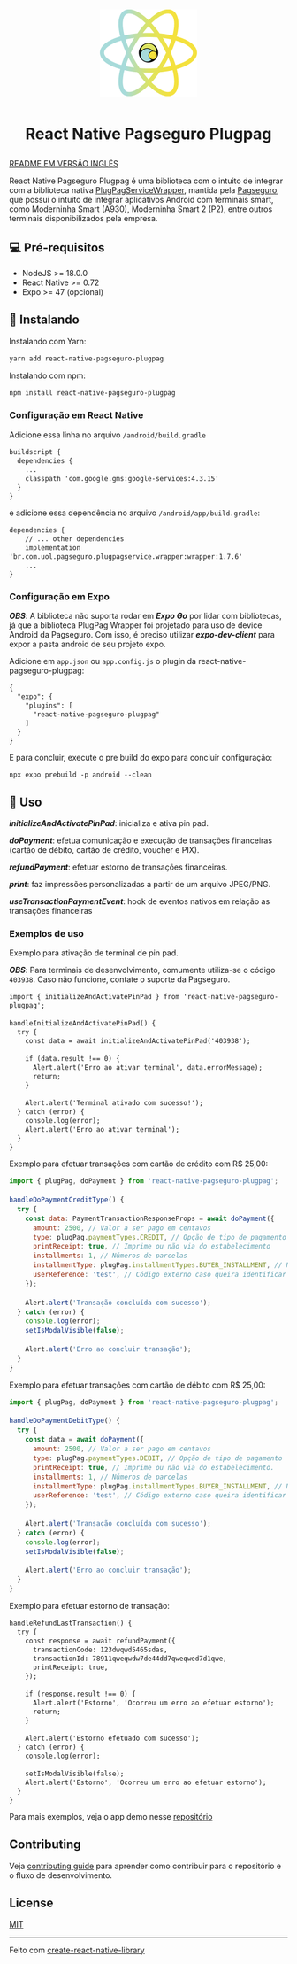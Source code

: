 <h1 align="center">
  <img alt="react-native-pagseguro-plugpag" title="react-native-pagseguro-plugpag" style="margin-bottom: 16px" src=".github/images/react-native-pagseguro-plugpag-logo.png" />

  React Native Pagseguro Plugpag
</h1>

[README EM VERSÃO INGLÊS](README.md)

React Native Pagseguro Plugpag é uma biblioteca com o intuito de integrar com a biblioteca nativa <a href="https://github.com/pagseguro/pagseguro-sdk-plugpagservicewrapper">PlugPagServiceWrapper</a>, mantida pela <a href="https://github.com/pagseguro">Pagseguro</a>, que possui o intuito de integrar aplicativos Android com terminais smart, como Moderninha Smart (A930), Moderninha Smart 2 (P2), entre outros terminais disponibilizados pela empresa.

## 💻 Pré-requisitos

- NodeJS >= 18.0.0
- React Native >= 0.72
- Expo >= 47 (opcional)

## 🚀 Instalando

Instalando com Yarn:
```sh
yarn add react-native-pagseguro-plugpag
```
Instalando com npm:
```sh
npm install react-native-pagseguro-plugpag
```
### Configuração em React Native

Adicione essa linha no arquivo `/android/build.gradle`
```
buildscript {
  dependencies {
    ...
    classpath 'com.google.gms:google-services:4.3.15'
  }
}
```
e adicione essa dependência no arquivo `/android/app/build.gradle`:
```
dependencies {
    // ... other dependencies
    implementation 'br.com.uol.pagseguro.plugpagservice.wrapper:wrapper:1.7.6'
    ...
}
```

### Configuração em Expo
***OBS***: A biblioteca não suporta rodar em ***Expo Go*** por lidar com bibliotecas, já que a biblioteca PlugPag Wrapper foi projetado para uso de device Android da Pagseguro. Com isso, é preciso utilizar ***expo-dev-client*** para expor a pasta android de seu projeto expo.

Adicione em `app.json` ou `app.config.js` o plugin da react-native-pagseguro-plugpag:
```
{
  "expo": {
    "plugins": [
      "react-native-pagseguro-plugpag"
    ]
  }
}
```
E para concluir, execute o pre build do expo para concluir configuração:
```
npx expo prebuild -p android --clean
```

## 📖 Uso

***initializeAndActivatePinPad***: inicializa e ativa pin pad.

***doPayment***: efetua comunicação e execução de transações financeiras (cartão de débito, cartão de crédito, voucher e PIX).

***refundPayment***: efetuar estorno de transações financeiras.

***print***: faz impressões personalizadas a partir de um arquivo JPEG/PNG.

***useTransactionPaymentEvent***: hook de eventos nativos em relação as transações financeiras



### Exemplos de uso

Exemplo para ativação de terminal de pin pad.

***OBS***: Para terminais de desenvolvimento, comumente utiliza-se o código `403938`. Caso não funcione, contate o suporte da Pagseguro.

```JS
import { initializeAndActivatePinPad } from 'react-native-pagseguro-plugpag';

handleInitializeAndActivatePinPad() {
  try {
    const data = await initializeAndActivatePinPad('403938');

    if (data.result !== 0) {
      Alert.alert('Erro ao ativar terminal', data.errorMessage);
      return;
    }

    Alert.alert('Terminal ativado com sucesso!');
  } catch (error) {
    console.log(error);
    Alert.alert('Erro ao ativar terminal');
  }
}
```

Exemplo para efetuar transações com cartão de crédito com R$ 25,00:
```js
import { plugPag, doPayment } from 'react-native-pagseguro-plugpag';

handleDoPaymentCreditType() {
  try {
    const data: PaymentTransactionResponseProps = await doPayment({
      amount: 2500, // Valor a ser pago em centavos
      type: plugPag.paymentTypes.CREDIT, // Opção de tipo de pagamento
      printReceipt: true, // Imprime ou não via do estabelecimento
      installments: 1, // Números de parcelas
      installmentType: plugPag.installmentTypes.BUYER_INSTALLMENT, // Nos casos de parcelamentos, define se a taxa será cobrada pelo comprador ou pelo vendedor
      userReference: 'test', // Código externo caso queira identificar transação no futuro.
    });

    Alert.alert('Transação concluída com sucesso');
  } catch (error) {
    console.log(error);
    setIsModalVisible(false);

    Alert.alert('Erro ao concluir transação');
  }
}
```

Exemplo para efetuar transações com cartão de débito com R$ 25,00:
```js
import { plugPag, doPayment } from 'react-native-pagseguro-plugpag';

handleDoPaymentDebitType() {
  try {
    const data = await doPayment({
      amount: 2500, // Valor a ser pago em centavos
      type: plugPag.paymentTypes.DEBIT, // Opção de tipo de pagamento
      printReceipt: true, // Imprime ou não via do estabelecimento.
      installments: 1, // Números de parcelas
      installmentType: plugPag.installmentTypes.BUYER_INSTALLMENT, // Nos casos de parcelamentos, define se a taxa será cobrada pelo comprador ou pelo vendedor
      userReference: 'test', // Código externo caso queira identificar transação no futuro.
    });

    Alert.alert('Transação concluída com sucesso');
  } catch (error) {
    console.log(error);
    setIsModalVisible(false);

    Alert.alert('Erro ao concluir transação');
  }
}
```

Exemplo para efetuar estorno de transação:

```JS
handleRefundLastTransaction() {
  try {
    const response = await refundPayment({
      transactionCode: 123dwqwd5465sdas,
      transactionId: 78911qweqwdw7de44dd7qweqwed7d1qwe,
      printReceipt: true,
    });

    if (response.result !== 0) {
      Alert.alert('Estorno', 'Ocorreu um erro ao efetuar estorno');
      return;
    }

    Alert.alert('Estorno efetuado com sucesso');
  } catch (error) {
    console.log(error);

    setIsModalVisible(false);
    Alert.alert('Estorno', 'Ocorreu um erro ao efetuar estorno');
  }
}
```

Para mais exemplos, veja o app demo nesse <a href="https://github.com/brunodsazevedo/pagseguro-plugpag-demo">repositório</a>

## Contributing

Veja [contributing guide](CONTRIBUTING.md) para aprender como contribuir para o repositório e o fluxo de desenvolvimento.

## License

[MIT](LICENSE)

---

Feito com [create-react-native-library](https://github.com/callstack/react-native-builder-bob)
